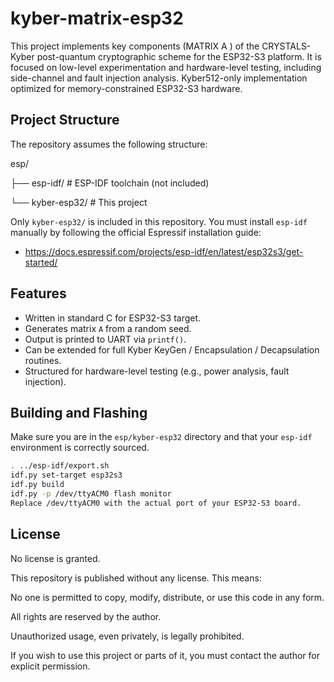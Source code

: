 # kyber-matrix-esp32
This project implements key components (MATRIX A ) of the CRYSTALS-Kyber post-quantum cryptographic scheme for the ESP32-S3 platform. It is focused on low-level experimentation and hardware-level testing, including side-channel and fault injection analysis. Kyber512-only implementation optimized for memory-constrained ESP32-S3 hardware.
## Project Structure
The repository assumes the following structure:

esp/

├── esp-idf/ # ESP-IDF toolchain (not included)

└── kyber-esp32/ # This project

Only `kyber-esp32/` is included in this repository. You must install `esp-idf` manually by following the official Espressif installation guide:

- https://docs.espressif.com/projects/esp-idf/en/latest/esp32s3/get-started/

## Features

- Written in standard C for ESP32-S3 target.
- Generates matrix `A` from a random seed.
- Output is printed to UART via `printf()`.
- Can be extended for full Kyber KeyGen / Encapsulation / Decapsulation routines.
- Structured for hardware-level testing (e.g., power analysis, fault injection).

## Building and Flashing

Make sure you are in the `esp/kyber-esp32` directory and that your `esp-idf` environment is correctly sourced.

```bash
. ../esp-idf/export.sh
idf.py set-target esp32s3
idf.py build
idf.py -p /dev/ttyACM0 flash monitor
Replace /dev/ttyACM0 with the actual port of your ESP32-S3 board.
```
## License
No license is granted.

This repository is published without any license. This means:

No one is permitted to copy, modify, distribute, or use this code in any form.

All rights are reserved by the author.

Unauthorized usage, even privately, is legally prohibited.

If you wish to use this project or parts of it, you must contact the author for explicit permission.




